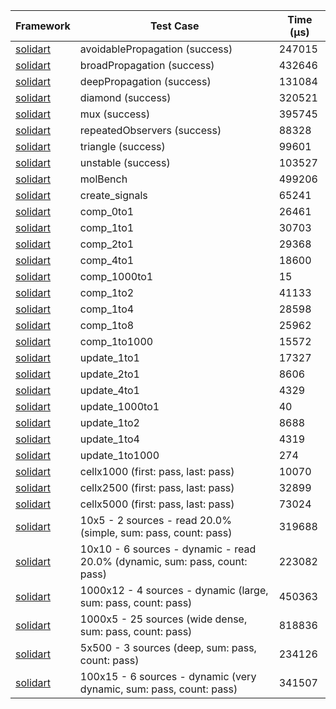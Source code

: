 | Framework | Test Case | Time (μs) |
| --- | --- | --- |
| [solidart](https://github.com/nank1ro/solidart) | avoidablePropagation (success) | 247015 |
| [solidart](https://github.com/nank1ro/solidart) | broadPropagation (success) | 432646 |
| [solidart](https://github.com/nank1ro/solidart) | deepPropagation (success) | 131084 |
| [solidart](https://github.com/nank1ro/solidart) | diamond (success) | 320521 |
| [solidart](https://github.com/nank1ro/solidart) | mux (success) | 395745 |
| [solidart](https://github.com/nank1ro/solidart) | repeatedObservers (success) | 88328 |
| [solidart](https://github.com/nank1ro/solidart) | triangle (success) | 99601 |
| [solidart](https://github.com/nank1ro/solidart) | unstable (success) | 103527 |
| [solidart](https://github.com/nank1ro/solidart) | molBench | 499206 |
| [solidart](https://github.com/nank1ro/solidart) | create_signals | 65241 |
| [solidart](https://github.com/nank1ro/solidart) | comp_0to1 | 26461 |
| [solidart](https://github.com/nank1ro/solidart) | comp_1to1 | 30703 |
| [solidart](https://github.com/nank1ro/solidart) | comp_2to1 | 29368 |
| [solidart](https://github.com/nank1ro/solidart) | comp_4to1 | 18600 |
| [solidart](https://github.com/nank1ro/solidart) | comp_1000to1 | 15 |
| [solidart](https://github.com/nank1ro/solidart) | comp_1to2 | 41133 |
| [solidart](https://github.com/nank1ro/solidart) | comp_1to4 | 28598 |
| [solidart](https://github.com/nank1ro/solidart) | comp_1to8 | 25962 |
| [solidart](https://github.com/nank1ro/solidart) | comp_1to1000 | 15572 |
| [solidart](https://github.com/nank1ro/solidart) | update_1to1 | 17327 |
| [solidart](https://github.com/nank1ro/solidart) | update_2to1 | 8606 |
| [solidart](https://github.com/nank1ro/solidart) | update_4to1 | 4329 |
| [solidart](https://github.com/nank1ro/solidart) | update_1000to1 | 40 |
| [solidart](https://github.com/nank1ro/solidart) | update_1to2 | 8688 |
| [solidart](https://github.com/nank1ro/solidart) | update_1to4 | 4319 |
| [solidart](https://github.com/nank1ro/solidart) | update_1to1000 | 274 |
| [solidart](https://github.com/nank1ro/solidart) | cellx1000 (first: pass, last: pass) | 10070 |
| [solidart](https://github.com/nank1ro/solidart) | cellx2500 (first: pass, last: pass) | 32899 |
| [solidart](https://github.com/nank1ro/solidart) | cellx5000 (first: pass, last: pass) | 73024 |
| [solidart](https://github.com/nank1ro/solidart) | 10x5 - 2 sources - read 20.0% (simple, sum: pass, count: pass) | 319688 |
| [solidart](https://github.com/nank1ro/solidart) | 10x10 - 6 sources - dynamic - read 20.0% (dynamic, sum: pass, count: pass) | 223082 |
| [solidart](https://github.com/nank1ro/solidart) | 1000x12 - 4 sources - dynamic (large, sum: pass, count: pass) | 450363 |
| [solidart](https://github.com/nank1ro/solidart) | 1000x5 - 25 sources (wide dense, sum: pass, count: pass) | 818836 |
| [solidart](https://github.com/nank1ro/solidart) | 5x500 - 3 sources (deep, sum: pass, count: pass) | 234126 |
| [solidart](https://github.com/nank1ro/solidart) | 100x15 - 6 sources - dynamic (very dynamic, sum: pass, count: pass) | 341507 |
